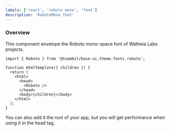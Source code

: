 ```yaml
---
labels: ['react', 'roboto mono', 'font']
description: 'RobotoMono font'
---
```


### Overview

This component envelope the Roboto mono-space font of Watheia Labs projects.

```tsx
import { Roboto } from '@teambit/base-ui.theme.fonts.roboto';

function HtmlTemplate({ children }) {
  return (
    <html>
      <head>
        <Roboto />
      </head>
      <body>{children}</body>
    </html>
  );
}
```

You can also add it the root of your app, but you will get performance when using it in the head tag.
